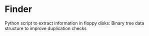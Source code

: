 # Finder
Python script to extract information in floppy disks:
Binary tree data structure to improve duplication checks
